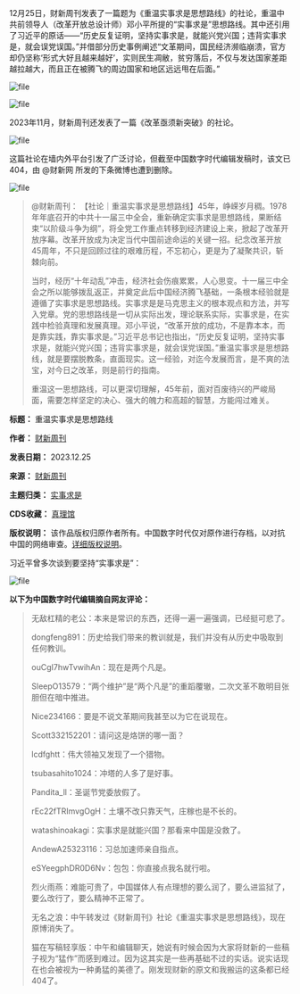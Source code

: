 12月25日，财新周刊发表了一篇题为《重温实事求是思想路线》的社论，重温中共前领导人（改革开放总设计师）邓小平所提的“实事求是”思想路线。其中还引用了习近平的原话——“历史反复证明，坚持实事求是，就能兴党兴国；违背实事求是，就会误党误国。”并借部分历史事例阐述“文革期间，国民经济濒临崩溃，官方却仍坚称‘形式大好且越来越好’，实则民生凋敝，贫穷落后，不仅与发达国家差距越拉越大，而且正在被腾飞的周边国家和地区远远甩在后面。”


![file](https://chinadigitaltimes.net/chinese/files/2023/12/image-1703515530760.png)  

![file](https://chinadigitaltimes.net/chinese/files/2023/12/image-1703516320117.png)


2023年11月，财新周刊还发表了一篇《改革亟须新突破》的社论。


![file](https://chinadigitaltimes.net/chinese/files/2023/12/image-1703515477942.png)


这篇社论在墙内外平台引发了广泛讨论，但截至中国数字时代编辑发稿时，该文已404，由 @财新网 所发的下条微博也遭到删除。


![file](https://chinadigitaltimes.net/chinese/files/2023/12/image-1703515382047.png)



> 
> @财新周刊： 【社论｜重温实事求是思想路线】45年，峥嵘岁月稠。1978年年底召开的中共十一届三中全会，重新确定实事求是思想路线，果断结束“以阶级斗争为纲”，将全党工作重点转移到经济建设上来，掀起了改革开放序幕。改革开放成为决定当代中国前途命运的关键一招。纪念改革开放45周年，不只是回顾过往的艰难历程，不忘初心，更是为了凝聚共识，斩棘向前。
> 
> 
> 当时，经历“十年动乱”冲击，经济社会伤痕累累，人心思变。十一届三中全会之所以能够拨乱返正，并奠定此后中国经济腾飞基础，一条根本经验就是遵循了实事求是思想路线。实事求是是马克思主义的根本观点和方法，并写入党章。党的思想路线是一切从实际出发，理论联系实际，实事求是，在实践中检验真理和发展真理。邓小平说，“改革开放的成功，不是靠本本，而是靠实践，靠实事求是。”习近平总书记也指出，“历史反复证明，坚持实事求是，就能兴党兴国；违背实事求是，就会误党误国。”重温实事求是思想路线，就是要摆脱教条，直面现实。这一经验，对迄今发展而言，是不爽的法宝，对今日之改革，则是前行的指南。
> 
> 
> 重温这一思想路线，可以更深切理解，45年前，面对百废待兴的严峻局面，需要怎样坚定的决心、强大的魄力和高超的智慧，方能闯过难关。
> 
> 
> 




**标题：** 重温实事求是思想路线  

**作者：** [财新周刊](https://chinadigitaltimes.net/space/财新周刊)  

**发表日期：** 2023.12.25  

**来源：** [财新周刊](https://weekly.caixin.com/2023-12-23/102149094.html)  

**主题归类：** [实事求是](https://chinadigitaltimes.net/space/实事求是)  

**CDS收藏：** [真理馆](https://chinadigitaltimes.net/space/%E7%9C%9F%E7%90%86%E9%A6%86)  

**版权说明：** 该作品版权归原作者所有。中国数字时代仅对原作进行存档，以对抗中国的网络审查。[详细版权说明](https://chinadigitaltimes.net/chinese/copyright)。


习近平曾多次谈到要坚持“实事求是”：


![file](https://chinadigitaltimes.net/chinese/files/2023/12/image-1703510205364.png)


**以下为中国数字时代编辑摘自网友评论：** 



> 
> 无敌杠精的老公：本来是常识的东西，还得一遍一遍强调，已经挺可悲了。
> 
> 
> dongfeng891：历史给我们带来的教训就是，我们并没有从历史中吸取到任何教训。
> 
> 
> ouCgI7hwTvwihAn：现在是两个凡是。
> 
> 
> SleepO13579：“两个维护”是“两个凡是”的重蹈覆辙，二次文革不敢明目张胆但在暗中推进。
> 
> 
> Nice234166：要是不说文革期间我甚至以为它在说现在。
> 
> 
> Scott332152201：请问这是烙饼的哪一面？
> 
> 
> lcdfghtt：伟大领袖又发现了一个猎物。
> 
> 
> tsubasahito1024：冲塔的人多了是好事。
> 
> 
> Pandita\_ll：圣诞节党委放假了。
> 
> 
> rEc22fTRImvgOgH：土壤不改只靠天气，庄稼也是不长的。
> 
> 
> watashinoakagi：实事求是就能兴国？那看来中国是没救了。
> 
> 
> AndewA25323116：习总加速师亲自指点。
> 
> 
> eSYeegphDR0D6Nv：包包：你直接点我名就行啦。
> 
> 
> 烈火雨燕：难能可贵了，中国媒体人有点理想的要么润了，要么进监狱了，要么改行了，要么精神不正常了。
> 
> 
> 无名之浪：中午转发过《财新周刊》社论《重温实事求是思想路线》，现在原博消失了。
> 
> 
> 猫在写稿轻享版：中午和编辑聊天，她说有时候会因为大家将财新的一些稿子视为“猛作”而感到难过。因为这其实是一些再基础不过的实话。说实话现在也会被视为一种勇猛的美德了。刚发现财新的原文和我搬运的这条都已经404了。
> 
> 
> 

